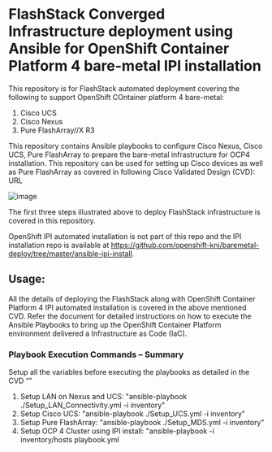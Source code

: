 
# FlashStack Converged Infrastructure deployment using Ansible for OpenShift Container Platform 4 bare-metal IPI installation

 This repository is for FlashStack automated deployment covering the following to support OpenShift COntainer platform 4 bare-metal:
 1. Cisco UCS
 2. Cisco Nexus
 3. Pure FlashArray//X R3

This repository contains Ansible playbooks to configure Cisco Nexus, Cisco UCS, Pure FlashArray to prepare the bare-metal infrastructure for OCP4 installation. This repository can be used for setting up Cisco devices as well as Pure FlashArray as covered in following Cisco Validated Design (CVD):
URL

![image](https://user-images.githubusercontent.com/3585414/116255002-d566e280-a73f-11eb-86f5-d61c4ea4edf5.png)

 
The first three steps illustrated above to deploy FlashStack infrastructure is covered in this repository.

OpenShift IPI automated installation is not part of this repo and the IPI installation repo is available at https://github.com/openshift-kni/baremetal-deploy/tree/master/ansible-ipi-install.

## Usage:
All the details of deploying the FlashStack along with OpenShift Container Platform 4 IPI automated installation is covered in the above mentioned CVD. Refer the document for detailed instructions on how to execute the Ansible Playbooks to bring up the OpenShift Container Platform environment delivered a Infrastructure as Code (IaC).


### Playbook Execution Commands – Summary
Setup all the variables before executing the playbooks as detailed in the CVD “”

1.	Setup LAN on Nexus and UCS: "ansible-playbook ./Setup_LAN_Connectivity.yml -i inventory"
2.	Setup Cisco UCS: "ansible-playbook ./Setup_UCS.yml -i inventory"
3.	Setup Pure FlashArray: "ansible-playbook ./Setup_MDS.yml -i inventory"
4.	Setup OCP 4 Cluster using IPI install: "ansible-playbook -i inventory/hosts playbook.yml 






